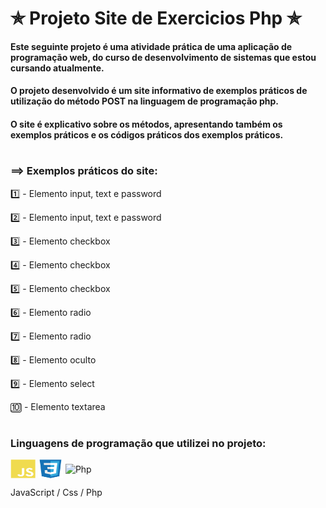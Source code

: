 # ✯ Projeto Site de Exercicios Php ✯
#### Este seguinte projeto é uma atividade prática de uma aplicação de programação web, do curso de desenvolvimento de sistemas que estou cursando atualmente.

#### O projeto desenvolvido é um site informativo de exemplos práticos de utilização do método POST na linguagem de programação php.
#### O site é explicativo sobre os métodos, apresentando também os exemplos práticos e os códigos práticos dos exemplos práticos. 

#

### ⟹ Exemplos práticos do site:

1️⃣ - Elemento input, text e password 

2️⃣ - Elemento input, text e password 

3️⃣ - Elemento checkbox  

4️⃣ - Elemento checkbox 

5️⃣ - Elemento checkbox 

6️⃣ - Elemento radio

7️⃣ - Elemento radio

8️⃣ - Elemento oculto 

9️⃣ - Elemento select 

🔟 - Elemento textarea

#
### Linguagens de programação que utilizei no projeto:
<img align="center" alt="Js" height="30" width="40" src="https://raw.githubusercontent.com/devicons/devicon/master/icons/javascript/javascript-plain.svg">  <img align="center" alt="CSS" height="30" width="40" src="https://raw.githubusercontent.com/devicons/devicon/master/icons/css3/css3-original.svg"> <img align="center" alt="Php" height="30" width="40" src="https://cdn.jsdelivr.net/gh/devicons/devicon/icons/php/php-original.svg">

JavaScript / Css / Php


